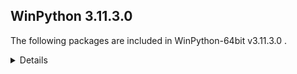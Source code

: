 ## WinPython 3.11.3.0 

The following packages are included in WinPython-64bit v3.11.3.0 .

<details>

### Tools

Name | Version | Description
-----|---------|------------
[Nodejs](https://nodejs.org) | v18.16.0 | a JavaScript runtime built on Chrome's V8 JavaScript engine
[npmjs](https://www.npmjs.com/) | 9.5.1 | a package manager for JavaScript
[Pandoc](https://pandoc.org/) | 2.3 | a universal document converter

### Python packages

Name | Version | Description
-----|---------|------------
[Python](http://www.python.org/) | 3.11.3 | Python programming language with standard library
[accelerate](https://pypi.org/project/accelerate) | 0.19.0 | Accelerate
[adodbapi](https://pypi.org/project/adodbapi) | 2.6.1.3 | A pure Python package implementing PEP 249 DB-API using Microsoft ADO.
[affine](https://pypi.org/project/affine) | 2.3.1 | Matrices describing affine transformation of the plane.
[aiofiles](https://pypi.org/project/aiofiles) | 22.1.0 | File support for asyncio.
[aiohttp](https://pypi.org/project/aiohttp) | 3.8.3 | Async http client/server framework (asyncio)
[aiosignal](https://pypi.org/project/aiosignal) | 1.2.0 | aiosignal: a list of registered asynchronous callbacks
[aiosqlite](https://pypi.org/project/aiosqlite) | 0.17.0 | asyncio bridge to the standard sqlite3 module
[alabaster](https://pypi.org/project/alabaster) | 0.7.12 | A configurable sidebar-enabled Sphinx theme
[alembic](https://pypi.org/project/alembic) | 1.8.0 | A database migration tool for SQLAlchemy.
[algopy](https://pypi.org/project/algopy) | 0.5.7 | ALGOPY: Taylor Arithmetic Computation and Algorithmic Differentiation
[altair](https://pypi.org/project/altair) | 4.2.2 | Altair: A declarative statistical visualization library for Python.
[altair_data_server](https://pypi.org/project/altair_data_server) | 0.4.1 | A background data server for Altair charts.
[altair_transform](https://pypi.org/project/altair_transform) | 0.2.0 | A python engine for evaluating Altair transforms.
[aniso8601](https://pypi.org/project/aniso8601) | 9.0.1 | A library for parsing ISO 8601 strings.
[ansiwrap](https://pypi.org/project/ansiwrap) | 0.8.4 | textwrap, but savvy to ANSI colors and styles
[anyio](https://pypi.org/project/anyio) | 3.6.2 | High level compatibility layer for multiple asynchronous event loop implementations
[appdirs](https://pypi.org/project/appdirs) | 1.4.4 | A small Python module for determining appropriate platform-specific dirs, e.g. a "user data dir".
[argon2_cffi](https://pypi.org/project/argon2_cffi) | 21.3.0 | The secure Argon2 password hashing algorithm.
[argon2_cffi_bindings](https://pypi.org/project/argon2_cffi_bindings) | 21.2.0 | Low-level CFFI bindings for Argon2
[arrow](https://pypi.org/project/arrow) | 1.2.2 | Better dates & times for Python
[arviz](https://pypi.org/project/arviz) | 0.15.1 | Exploratory analysis of Bayesian models
[asciitree](https://pypi.org/project/asciitree) | 0.3.3 | Draws ASCII trees.
[asgi_csrf](https://pypi.org/project/asgi_csrf) | 0.9 | ASGI middleware for protecting against CSRF attacks
[asgiref](https://pypi.org/project/asgiref) | 3.5.2 | ASGI specs, helper code, and adapters
[asn1crypto](https://pypi.org/project/asn1crypto) | 1.4.0 | Fast ASN.1 parser and serializer with definitions for private keys, public keys, certificates, CRL, OCSP, CMS, PKCS#3, PKCS#7, PKCS#8, PKCS#12, PKCS#5, X.509 and TSP
[asteval](https://pypi.org/project/asteval) | 0.9.27 | Safe, minimalistic evaluator of python expression using ast module
[astroid](https://pypi.org/project/astroid) | 2.12.12 | An abstract syntax tree for Python with inference support.
[astroml](https://pypi.org/project/astroml) | 1.0.2.post1 | tools for machine learning and data mining in Astronomy
[astropy](https://pypi.org/project/astropy) | 5.1.1 | Community-developed python astronomy tools
[asttokens](https://pypi.org/project/asttokens) | 2.1.0 | Annotate AST trees with source code positions
[async_generator](https://pypi.org/project/async_generator) | 1.10 | Async generators and context managers for Python 3.5+
[async_timeout](https://pypi.org/project/async_timeout) | 4.0.2 | Timeout context manager for asyncio programs
[atomicwrites](https://pypi.org/project/atomicwrites) | 1.4.0 | Atomic file writes.
[attrs](https://pypi.org/project/attrs) | 22.1.0 | Classes Without Boilerplate
[autopep8](https://pypi.org/project/autopep8) | 1.7.0 | A tool that automatically formats Python code to conform to the PEP 8 style guide
[azure_core](https://pypi.org/project/azure_core) | 1.25.1 | Microsoft Azure Core Library for Python
[azure_cosmos](https://pypi.org/project/azure_cosmos) | 4.3.1 | Microsoft Azure Cosmos Client Library for Python
[azure_identity](https://pypi.org/project/azure_identity) | 1.12.0 | Microsoft Azure Identity Library for Python
[babel](https://pypi.org/project/babel) | 2.10.3 | Internationalization utilities
[backcall](https://pypi.org/project/backcall) | 0.2.0 | Specifications for callback functions passed in to an API
[backports_abc](https://pypi.org/project/backports_abc) | 0.5 | A backport of recent additions to the 'collections.abc' module.
[baresql](https://pypi.org/project/baresql) | 0.8.0 | playing SQL directly on Python datas
[bcrypt](https://pypi.org/project/bcrypt) | 3.2.0 | Modern password hashing for your software and your servers
[beautifulsoup4](https://pypi.org/project/beautifulsoup4) | 4.11.1 | Screen-scraping library
[binaryornot](https://pypi.org/project/binaryornot) | 0.4.4 | Ultra-lightweight pure Python package to check if a file is binary or text.
[black](https://pypi.org/project/black) | 23.3.0 | The uncompromising code formatter.
[bleach](https://pypi.org/project/bleach) | 5.0.0 | An easy safelist-based HTML-sanitizing tool.
[blinker](https://pypi.org/project/blinker) | 1.4 | Fast, simple object-to-object and broadcast signaling
[blis](https://pypi.org/project/blis) | 0.7.9 | The Blis BLAS-like linear algebra library, as a self-contained C-extension.
[blosc](https://pypi.org/project/blosc) | 1.10.6 | Blosc data compressor
[bokeh](https://pypi.org/project/bokeh) | 3.1.1 | Interactive plots and applications in the browser from Python
[botorch](https://pypi.org/project/botorch) | 0.8.5 | Bayesian Optimization in PyTorch
[bottleneck](https://pypi.org/project/bottleneck) | 1.3.4 | Fast NumPy array functions written in C
[bqplot](https://pypi.org/project/bqplot) | 0.12.39 | Interactive plotting for the Jupyter notebook, using d3.js and ipywidgets.
[branca](https://pypi.org/project/branca) | 0.5.0 | Generate complex HTML+JS pages with Python
[brewer2mpl](https://pypi.org/project/brewer2mpl) | 1.4.1 | Connect colorbrewer2.org color maps to Python and matplotlib
[brotli](https://pypi.org/project/brotli) | 1.0.9 | Python bindings for the Brotli compression library
[build](https://pypi.org/project/build) | 0.10.0 | A simple, correct Python build frontend
[cachelib](https://pypi.org/project/cachelib) | 0.9.0 | A collection of cache libraries in the same API interface.
[cachetools](https://pypi.org/project/cachetools) | 5.2.0 | Extensible memoizing collections and decorators
[cartopy](https://pypi.org/project/cartopy) | 0.21.1 | A cartographic python library with Matplotlib support for visualisation
[catalogue](https://pypi.org/project/catalogue) | 2.0.8 | Super lightweight function registries for your library
[certifi](https://pypi.org/project/certifi) | 2022.9.24 | Python package for providing Mozilla's CA Bundle.
[cffi](https://pypi.org/project/cffi) | 1.15.0 | Foreign Function Interface for Python calling C code.
[cftime](https://pypi.org/project/cftime) | 1.6.0 | Time-handling functionality from netcdf4-python
[chardet](https://pypi.org/project/chardet) | 5.0.0 | Universal encoding detector for Python 2 and 3
[charset_normalizer](https://pypi.org/project/charset_normalizer) | 2.0.12 | The Real First Universal Charset Detector. Open, modern and actively maintained alternative to Chardet.
[click](https://pypi.org/project/click) | 8.1.3 | Composable command line interface toolkit
[click_default_group_wheel](https://pypi.org/project/click_default_group_wheel) | 1.2.2 | Extends click.Group to invoke a command without explicit subcommand name (packaged as a wheel)
[click_plugins](https://pypi.org/project/click_plugins) | 1.1.1 | An extension module for click to enable registering CLI commands via setuptools entry-points.
[cligj](https://pypi.org/project/cligj) | 0.7.2 | Click params for commmand line interfaces to GeoJSON
[cloudpickle](https://pypi.org/project/cloudpickle) | 2.1.0 | Extended pickling support for Python objects
[clr_loader](https://pypi.org/project/clr_loader) | 0.2.5 | Generic pure Python loader for .NET runtimes
[clrmagic](https://pypi.org/project/clrmagic) | 0.0.1a2 | IPython cell magic to use .NET languages
[colorama](https://pypi.org/project/colorama) | 0.4.6 | Cross-platform colored terminal text.
[colorcet](https://pypi.org/project/colorcet) | 3.0.1 | Collection of perceptually uniform colormaps
[comm](https://pypi.org/project/comm) | 0.1.3 | Jupyter Python Comm implementation, for usage in ipykernel, xeus-python etc.
[commonmark](https://pypi.org/project/commonmark) | 0.9.1 | Python parser for the CommonMark Markdown spec
[confection](https://pypi.org/project/confection) | 0.0.3 | The sweetest config system for Python
[cons](https://pypi.org/project/cons) | 0.4.5 | An implementation of Lisp/Scheme-like cons in Python.
[contourpy](https://pypi.org/project/contourpy) | 1.0.7 | Python library for calculating contours of 2D quadrilateral grids
[cookiecutter](https://pypi.org/project/cookiecutter) | 2.1.1 | A command-line utility that creates projects from project templates, e.g. creating a Python package project from a Python package project template.
[coverage](https://pypi.org/project/coverage) | 6.5.0 | Code coverage measurement for Python
[cramjam](https://pypi.org/project/cramjam) | 2.6.2 | Thin Python bindings to de/compression algorithms in Rust
[cryptography](https://pypi.org/project/cryptography) | 37.0.4 | cryptography is a package which provides cryptographic recipes and primitives to Python developers.
[csvs_to_sqlite](https://pypi.org/project/csvs_to_sqlite) | 1.3.1a0 | Convert CSV files into a SQLite database
[cvxopt](https://pypi.org/project/cvxopt) | 1.3.0 | Convex optimization package
[cvxpy](https://pypi.org/project/cvxpy) | 1.3.1 | A domain-specific language for modeling convex optimization problems in Python.
[cycler](https://pypi.org/project/cycler) | 0.11.0 | Composable style cycles
[cymem](https://pypi.org/project/cymem) | 2.0.7 | Manage calls to calloc/free through Cython
[cython](https://pypi.org/project/cython) | 0.29.34 | The Cython compiler for writing C extensions for the Python language.
[cytoolz](https://pypi.org/project/cytoolz) | 0.12.1 | Cython implementation of Toolz: High performance functional utilities
[dash](https://pypi.org/project/dash) | 2.8.1 | A Python framework for building reactive web-apps. Developed by Plotly.
[dash_core_components](https://pypi.org/project/dash_core_components) | 2.0.0 | Core component suite for Dash
[dash_html_components](https://pypi.org/project/dash_html_components) | 2.0.0 | Vanilla HTML components for Dash
[dash_table](https://pypi.org/project/dash_table) | 5.0.0 | Dash table
[dask](https://pypi.org/project/dask) | 2023.5.0 | Parallel PyData with Task Scheduling
[dask_glm](https://pypi.org/project/dask_glm) | 0.2.0 | Generalized Linear Models with Dask
[dask_image](https://pypi.org/project/dask_image) | 2023.3.0 | Distributed image processing
[dask_ml](https://pypi.org/project/dask_ml) | 2023.3.24 | A library for distributed and parallel machine learning
[dask_searchcv](https://pypi.org/project/dask_searchcv) | 0.2.0 | Tools for doing hyperparameter search with Scikit-Learn and Dask
[databases](https://pypi.org/project/databases) | 0.5.5 | Async database support for Python.
[datasette](https://pypi.org/project/datasette) | 0.64.3 | A tool for exploring and publishing data
[datasette_graphql](https://pypi.org/project/datasette_graphql) | 2.1.1 | Datasette plugin providing an automatic GraphQL API for your SQLite databases
[datashader](https://pypi.org/project/datashader) | 0.14.5a1+g7a97e97.dirty | Data visualization toolchain based on aggregating into a grid
[datashape](https://pypi.org/project/datashape) | 0.5.2 | A data description language.
[dateparser](https://pypi.org/project/dateparser) | 1.1.0 | Date parsing library designed to parse dates from HTML pages
[db.py](https://pypi.org/project/db.py) | 0.5.4b1 | a db package that doesn't suck
[deap](https://pypi.org/project/deap) | 1.3.1 | Distributed Evolutionary Algorithms in Python
[debugpy](https://pypi.org/project/debugpy) | 1.6.7 | An implementation of the Debug Adapter Protocol for Python
[decorator](https://pypi.org/project/decorator) | 4.4.2 | Decorators for Humans
[defusedxml](https://pypi.org/project/defusedxml) | 0.7.1 | XML bomb protection for Python stdlib modules
[deprecated](https://pypi.org/project/deprecated) | 1.2.13 | Python @deprecated decorator to deprecate old python classes, functions or methods.
[deprecation](https://pypi.org/project/deprecation) | 2.1.0 | A library to handle automated deprecations
[diff_match_patch](https://pypi.org/project/diff_match_patch) | 20200713 | Repackaging of Google's Diff Match and Patch libraries. Offers robust algorithms to perform the operations required for synchronizing plain text.
[dill](https://pypi.org/project/dill) | 0.3.5 | serialize all of python
[dirty_cat](https://pypi.org/project/dirty_cat) | 0.4.1 | Machine learning with dirty categories.
[distlib](https://pypi.org/project/distlib) | 0.3.6 | Distribution utilities
[distributed](https://pypi.org/project/distributed) | 2023.5.0 | Distributed scheduler for Dask
[django](https://pypi.org/project/django) | 4.1.2 | A high-level Python web framework that encourages rapid development and clean, pragmatic design.
[dnspython](https://pypi.org/project/dnspython) | 2.1.0 | DNS toolkit
[docopt](https://pypi.org/project/docopt) | 0.6.2 | Pythonic argument parser, that will make you smile
[docrepr](https://pypi.org/project/docrepr) | 0.1.1 | docrepr renders Python docstrings in HTML
[docstring_to_markdown](https://pypi.org/project/docstring_to_markdown) | 0.10 | On the fly conversion of Python docstrings to markdown
[docutils](https://pypi.org/project/docutils) | 0.18.1 | Docutils -- Python Documentation Utilities
[duckdb](https://pypi.org/project/duckdb) | 0.8.0 | DuckDB embedded database
[ecos](https://pypi.org/project/ecos) | 2.0.12 | This is the Python package for ECOS: Embedded Cone Solver. See Github page for more information.
[emcee](https://pypi.org/project/emcee) | 3.1.2 | The Python ensemble sampling toolkit for MCMC
[entrypoints](https://pypi.org/project/entrypoints) | 0.4 | Discover and load entry points from installed packages.
[et_xmlfile](https://pypi.org/project/et_xmlfile) | 1.1.0 | An implementation of lxml.xmlfile for the standard library
[etuples](https://pypi.org/project/etuples) | 0.3.8 | Python S-expression emulation using tuple-like objects.
[executing](https://pypi.org/project/executing) | 1.2.0 | Get the currently executing AST node of a frame, and other information
[fast_histogram](https://pypi.org/project/fast_histogram) | 0.11 | Fast simple 1D and 2D histograms
[fastai](https://pypi.org/project/fastai) | 2.7.12 | fastai makes deep learning with PyTorch faster, more accurate, and easier
[fastapi](https://pypi.org/project/fastapi) | 0.95.1 | FastAPI framework, high performance, easy to learn, fast to code, ready for production
[fastcore](https://pypi.org/project/fastcore) | 1.5.11 | Python supercharged for fastai development
[fastdownload](https://pypi.org/project/fastdownload) | 0.0.7 | A general purpose data downloading library.
[fasteners](https://pypi.org/project/fasteners) | 0.17.3 | A python package that provides useful locks.
[fastjsonschema](https://pypi.org/project/fastjsonschema) | 2.16.2 | Fastest Python implementation of JSON schema
[fastparquet](https://pypi.org/project/fastparquet) | 2023.4.0 | Python support for Parquet file format
[fastprogress](https://pypi.org/project/fastprogress) | 1.0.3 | A nested progress with plotting options for fastai
[feather_format](https://pypi.org/project/feather_format) | 0.4.1 | Simple wrapper library to the Apache Arrow-based Feather File Format
[filelock](https://pypi.org/project/filelock) | 3.8.0 | A platform independent file lock.
[filterpy](https://pypi.org/project/filterpy) | 1.4.5 | Kalman filtering and optimal estimation library
[fiona](https://pypi.org/project/fiona) | 1.8.21 | Fiona reads and writes spatial data files
[flake8](https://pypi.org/project/flake8) | 5.0.4 | the modular source code checker: pep8, pyflakes and co
[flask](https://pypi.org/project/flask) | 2.2.2 | A simple framework for building complex web applications.
[flask_accepts](https://pypi.org/project/flask_accepts) | 0.18.4 | Easy, opinionated Flask input/output handling with Flask-restx and Marshmallow
[flask_mail](https://pypi.org/project/flask_mail) | 0.9.1 | Flask extension for sending email
[flask_restx](https://pypi.org/project/flask_restx) | 0.5.1 | Fully featured framework for fast, easy and documented API development with Flask
[flask_session](https://pypi.org/project/flask_session) | 0.4.0 | Adds server-side session support to your Flask application
[flask_sqlalchemy](https://pypi.org/project/flask_sqlalchemy) | 2.5.1 | Adds SQLAlchemy support to your Flask application.
[flaskerize](https://pypi.org/project/flaskerize) | 0.14.0 | Python CLI build/dev tool for templated code generation and project modification. Think Angular schematics for Python.
[flit](https://pypi.org/project/flit) | 3.8.0 | A simple packaging tool for simple packages.
[flit_core](https://pypi.org/project/flit_core) | 3.8.0 | Distribution-building parts of Flit. See flit package for more information
[folium](https://pypi.org/project/folium) | 0.13.0 | Make beautiful maps with Leaflet.js & Python
[fonttools](https://pypi.org/project/fonttools) | 4.37.4 | Tools to manipulate font files
[formlayout](https://pypi.org/project/formlayout) | 1.2.1a1 | The most easy way to create Qt form dialogs and widgets with Python
[fqdn](https://pypi.org/project/fqdn) | 1.5.1 | Validates fully-qualified domain names against RFC 1123, so that they are acceptable to modern bowsers
[frozenlist](https://pypi.org/project/frozenlist) | 1.3.0 | A list-like structure which implements collections.abc.MutableSequence
[fs](https://pypi.org/project/fs) | 2.4.15 | Python's filesystem abstraction layer
[fsspec](https://pypi.org/project/fsspec) | 2023.5.0 | File-system specification
[future](https://pypi.org/project/future) | 0.18.2 | Clean single-source support for Python 3 and 2
[fuzzywuzzy](https://pypi.org/project/fuzzywuzzy) | 0.18.0 | Fuzzy string matching in python
[gast](https://pypi.org/project/gast) | 0.4.0 | Python AST that abstracts the underlying Python version
[gdal](https://pypi.org/project/gdal) | 3.4.3 | GDAL: Geospatial Data Abstraction Library
[geographiclib](https://pypi.org/project/geographiclib) | 1.52 | The geodesic routines from GeographicLib
[geopandas](https://pypi.org/project/geopandas) | 0.13.0 | Geographic pandas extensions
[geopy](https://pypi.org/project/geopy) | 2.2.0 | Python Geocoding Toolbox
[geoviews](https://pypi.org/project/geoviews) | 1.10.0a2.post4+g65df916 | GeoViews is a Python library that makes it easy to explore and visualize geographical, meteorological, and oceanographic datasets, such as those used in weather, climate, and remote sensing research.
[gitdb](https://pypi.org/project/gitdb) | 4.0.9 | Git Object Database
[gitpython](https://pypi.org/project/gitpython) | 3.1.29 | Python Git Library
[gmpy2](https://pypi.org/project/gmpy2) | 2.1.5 | GMP/MPIR, MPFR, and MPC interface to Python 2.6+ and 3.x
[gpytorch](https://pypi.org/project/gpytorch) | 1.10 | An implementation of Gaussian Processes in Pytorch
[graphene](https://pypi.org/project/graphene) | 3.1.1 | GraphQL Framework for Python
[graphql_core](https://pypi.org/project/graphql_core) | 3.2.3 | GraphQL implementation for Python, a port of GraphQL.js, the JavaScript reference implementation for GraphQL.
[graphql_relay](https://pypi.org/project/graphql_relay) | 3.2.0 | Relay library for graphql-core-next
[greenlet](https://pypi.org/project/greenlet) | 2.0.2 | Lightweight in-process concurrent programming
[guidata](https://pypi.org/project/guidata) | 2.3.1 | Automatic graphical user interfaces generation for easy dataset editing and display
[guiqwt](https://pypi.org/project/guiqwt) | 4.3.3 | guiqwt is a set of tools for curve and image plotting (extension to PythonQwt)
[h11](https://pypi.org/project/h11) | 0.12.0 | A pure-Python, bring-your-own-I/O implementation of HTTP/1.1
[h2](https://pypi.org/project/h2) | 4.1.0 | HTTP/2 State-Machine based protocol implementation
[h5netcdf](https://pypi.org/project/h5netcdf) | 1.1.0 | netCDF4 via h5py
[h5py](https://pypi.org/project/h5py) | 3.7.0 | Read and write HDF5 files from Python
[heapdict](https://pypi.org/project/heapdict) | 1.0.1 | a heap with decrease-key and increase-key operations
[holoviews](https://pypi.org/project/holoviews) | 1.16.0 | Stop plotting your data - annotate your data and let it visualize itself.
[hpack](https://pypi.org/project/hpack) | 4.0.0 | Pure-Python HPACK header compression
[html5lib](https://pypi.org/project/html5lib) | 1.1 | HTML parser based on the WHATWG HTML specification
[httpcore](https://pypi.org/project/httpcore) | 0.15.0 | A minimal low-level HTTP client.
[httpie](https://pypi.org/project/httpie) | 3.2.1 | HTTPie - a CLI, cURL-like tool for humans.
[httpx](https://pypi.org/project/httpx) | 0.23.0 | The next generation HTTP client.
[huggingface_hub](https://pypi.org/project/huggingface_hub) | 0.14.1 | Client library to download and publish models, datasets and other repos on the huggingface.co hub
[hupper](https://pypi.org/project/hupper) | 1.10.3 | Integrated process monitor for developing and reloading daemons.
[husl](https://pypi.org/project/husl) | 4.0.3 | Human-friendly HSL
[hvplot](https://pypi.org/project/hvplot) | 0.8.3 | A high-level plotting API for the PyData ecosystem built on HoloViews.
[hypercorn](https://pypi.org/project/hypercorn) | 0.14.3 | A ASGI Server based on Hyper libraries and inspired by Gunicorn.
[hyperframe](https://pypi.org/project/hyperframe) | 6.0.1 | HTTP/2 framing layer for Python
[hypothesis](https://pypi.org/project/hypothesis) | 6.56.2 | A library for property-based testing
[idlex](https://pypi.org/project/idlex) | 1.22 | IDLE Extensions for Python
[idna](https://pypi.org/project/idna) | 3.1 | Internationalized Domain Names in Applications (IDNA)
[imageio](https://pypi.org/project/imageio) | 2.28.1 | Library for reading and writing a wide range of image, video, scientific, and volumetric data formats.
[imageio_ffmpeg](https://pypi.org/project/imageio_ffmpeg) | 0.4.2 | FFMPEG wrapper for Python
[imagesize](https://pypi.org/project/imagesize) | 1.4.1 | Getting image size from png/jpeg/jpeg2000/gif file
[imbalanced_learn](https://pypi.org/project/imbalanced_learn) | 0.10.1 | Toolbox for imbalanced dataset in machine learning.
[importlib_metadata](https://pypi.org/project/importlib_metadata) | 5.0.0 | Read metadata from Python packages
[inflection](https://pypi.org/project/inflection) | 0.5.1 | A port of Ruby on Rails inflector to Python
[iniconfig](https://pypi.org/project/iniconfig) | 1.1.1 | iniconfig: brain-dead simple config-ini parsing
[intake](https://pypi.org/project/intake) | 0.6.4 | Data load and catalog system
[intervaltree](https://pypi.org/project/intervaltree) | 3.0.2 | Editable interval tree data structure for Python 2 and 3
[ipycanvas](https://pypi.org/project/ipycanvas) | 0.13.1 | Interactive widgets library exposing the browser's Canvas API
[ipydatagrid](https://pypi.org/project/ipydatagrid) | 1.1.15 | Fast Datagrid widget for the Jupyter Notebook and JupyterLab
[ipykernel](https://pypi.org/project/ipykernel) | 6.22.0 | IPython Kernel for Jupyter
[ipyleaflet](https://pypi.org/project/ipyleaflet) | 0.17.2 | A Jupyter widget for dynamic Leaflet maps
[ipympl](https://pypi.org/project/ipympl) | 0.9.3 | Matplotlib Jupyter Extension
[ipython](https://pypi.org/project/ipython) | 8.13.1 | IPython: Productive Interactive Computing
[ipython_genutils](https://pypi.org/project/ipython_genutils) | 0.2.0 | Vestigial utilities from IPython
[ipython_sql](https://pypi.org/project/ipython_sql) | 0.4.1b1 | RDBMS access via IPython
[ipywidgets](https://pypi.org/project/ipywidgets) | 8.0.6 | IPython HTML widgets for Jupyter
[isoduration](https://pypi.org/project/isoduration) | 20.11.0 | Operations with ISO 8601 durations
[isort](https://pypi.org/project/isort) | 5.10.1 | A Python utility / library to sort Python imports.
[itsdangerous](https://pypi.org/project/itsdangerous) | 2.1.2 | Various helpers to pass data to untrusted environments and back.
[janus](https://pypi.org/project/janus) | 1.0.0 | Mixed sync-async queue to interoperate between asyncio tasks and classic threads
[jaraco.classes](https://pypi.org/project/jaraco.classes) | 3.2.3 | Utility functions for Python class constructs
[jedi](https://pypi.org/project/jedi) | 0.18.2 | An autocompletion tool for Python that can be used for text editors.
[jellyfish](https://pypi.org/project/jellyfish) | 0.11.2 | a library for doing approximate and phonetic matching of strings.
[jinja2](https://pypi.org/project/jinja2) | 3.1.2 | A small but fast and easy to use stand-alone template engine written in pure python.
[jinja2_time](https://pypi.org/project/jinja2_time) | 0.2.0 | Jinja2 Extension for Dates and Times
[joblib](https://pypi.org/project/joblib) | 1.2.0 | Lightweight pipelining: using Python functions as pipeline jobs.
[json5](https://pypi.org/project/json5) | 0.9.8 | A Python implementation of the JSON5 data format.
[jsonpointer](https://pypi.org/project/jsonpointer) | 2.3 | Identify specific nodes in a JSON document (RFC 6901)
[jsonschema](https://pypi.org/project/jsonschema) | 4.17.3 | An implementation of JSON Schema validation for Python
[julia](https://pypi.org/project/julia) | 0.6.1 | Julia/Python bridge with IPython support.
[jupyter](https://pypi.org/project/jupyter) | 1.0.0 | Jupyter metapackage. Install all the Jupyter components in one go.
[jupyter_bokeh](https://pypi.org/project/jupyter_bokeh) | 3.0.7 | A Jupyter extension for rendering Bokeh content.
[jupyter_client](https://pypi.org/project/jupyter_client) | 8.2.0 | Jupyter protocol implementation and client libraries
[jupyter_console](https://pypi.org/project/jupyter_console) | 6.4.4 | Jupyter terminal console
[jupyter_core](https://pypi.org/project/jupyter_core) | 5.3.0 | Jupyter core package. A base package on which Jupyter projects rely.
[jupyter_events](https://pypi.org/project/jupyter_events) | 0.6.3 | Jupyter Event System library
[jupyter_packaging](https://pypi.org/project/jupyter_packaging) | 0.12.3 | Jupyter Packaging Utilities
[jupyter_server](https://pypi.org/project/jupyter_server) | 2.5.0 | The Jupyter Server
[jupyter_server_fileid](https://pypi.org/project/jupyter_server_fileid) | 0.9.0 | 
[jupyter_server_mathjax](https://pypi.org/project/jupyter_server_mathjax) | 0.2.6 | MathJax resources as a Jupyter Server Extension.
[jupyter_server_terminals](https://pypi.org/project/jupyter_server_terminals) | 0.4.4 | A Jupyter Server Extension Providing Terminals.
[jupyter_server_ydoc](https://pypi.org/project/jupyter_server_ydoc) | 0.8.0 | A Jupyter Server Extension Providing Y Documents.
[jupyter_sphinx](https://pypi.org/project/jupyter_sphinx) | 0.4.0 | Jupyter Sphinx Extensions
[jupyter_ydoc](https://pypi.org/project/jupyter_ydoc) | 0.2.4 | Document structures for collaborative editing using Ypy
[jupyterlab](https://pypi.org/project/jupyterlab) | 3.6.3 | The JupyterLab notebook server extension.
[jupyterlab_launcher](https://pypi.org/project/jupyterlab_launcher) | 0.13.1 | Jupyter Launcher
[jupyterlab_pygments](https://pypi.org/project/jupyterlab_pygments) | 0.2.2 | Pygments theme
[jupyterlab_rise](https://pypi.org/project/jupyterlab_rise) | 0.2.0 | RISE: "Live" Reveal.js JupyterLab Slideshow extension.
[jupyterlab_server](https://pypi.org/project/jupyterlab_server) | 2.22.1 | JupyterLab Server
[jupyterlab_widgets](https://pypi.org/project/jupyterlab_widgets) | 3.0.7 | JupyterLab extension providing HTML widgets
[keyring](https://pypi.org/project/keyring) | 23.13.1 | Store and access your passwords safely.
[kiwisolver](https://pypi.org/project/kiwisolver) | 1.4.3 | A fast implementation of the Cassowary constraint solver
[langcodes](https://pypi.org/project/langcodes) | 3.3.0 | Tools for labeling human languages with IETF language tags
[lazy_loader](https://pypi.org/project/lazy_loader) | 0.2 | lazy_loader
[lazy_object_proxy](https://pypi.org/project/lazy_object_proxy) | 1.7.1 | A fast and thorough lazy object proxy.
[linear_operator](https://pypi.org/project/linear_operator) | 0.4.0 | A linear operator implementation, primarily designed for finite-dimensional positive definite operators (i.e. kernel matrices).
[linkify_it_py](https://pypi.org/project/linkify_it_py) | 2.0.0 | Links recognition library with FULL unicode support.
[llvmlite](https://pypi.org/project/llvmlite) | 0.40.0 | lightweight wrapper around basic LLVM functionality
[lmfit](https://pypi.org/project/lmfit) | 1.0.3 | Least-Squares Minimization with Bounds and Constraints
[locket](https://pypi.org/project/locket) | 1.0.0 | File-based locks for Python for Linux and Windows
[logical_unification](https://pypi.org/project/logical_unification) | 0.4.5 | Logical unification in Python
[loky](https://pypi.org/project/loky) | 3.4.0 | A robust implementation of concurrent.futures.ProcessPoolExecutor
[lxml](https://pypi.org/project/lxml) | 4.9.0 | Powerful and Pythonic XML processing library combining libxml2/libxslt with the ElementTree API.
[lz4](https://pypi.org/project/lz4) | 4.3.2 | LZ4 Bindings for Python
[mako](https://pypi.org/project/mako) | 1.2.0 | A super-fast templating language that borrows the  best ideas from the existing templating languages.
[markdown](https://pypi.org/project/markdown) | 3.3.7 | Python implementation of Markdown.
[markdown_it_py](https://pypi.org/project/markdown_it_py) | 2.2.0 | Python port of markdown-it. Markdown parsing, done right!
[markupsafe](https://pypi.org/project/markupsafe) | 2.1.1 | Safely add untrusted strings to HTML/XML markup.
[marshmallow](https://pypi.org/project/marshmallow) | 3.12.1 | A lightweight library for converting complex datatypes to and from native Python datatypes.
[matplotlib](https://pypi.org/project/matplotlib) | 3.7.1 | Python plotting package
[matplotlib_inline](https://pypi.org/project/matplotlib_inline) | 0.1.6 | Inline Matplotlib backend for Jupyter
[maturin](https://pypi.org/project/maturin) | 0.14.15 | Build and publish crates with pyo3, rust-cpython and cffi bindings as well as rust binaries as python packages
[mccabe](https://pypi.org/project/mccabe) | 0.7.0 | McCabe checker, plugin for flake8
[mdit_py_plugins](https://pypi.org/project/mdit_py_plugins) | 0.3.5 | Collection of plugins for markdown-it-py
[mdurl](https://pypi.org/project/mdurl) | 0.1.2 | Markdown URL utilities
[mercantile](https://pypi.org/project/mercantile) | 1.2.1 | Web mercator XYZ tile utilities
[mergedeep](https://pypi.org/project/mergedeep) | 1.3.4 | A deep merge function for &#128013;.
[metakernel](https://pypi.org/project/metakernel) | 0.28.2 | Metakernel for Jupyter
[minikanren](https://pypi.org/project/minikanren) | 1.0.3 | Relational programming in Python
[missingno](https://pypi.org/project/missingno) | 0.5.1 | Missing data visualization module for Python.
[mistune](https://pypi.org/project/mistune) | 0.8.4 | The fastest markdown parser in pure Python
[mizani](https://pypi.org/project/mizani) | 0.9.0 | Scales for Python
[mlxtend](https://pypi.org/project/mlxtend) | 0.22.0 | Machine Learning Library Extensions
[more_itertools](https://pypi.org/project/more_itertools) | 9.0.0 | More routines for operating on iterables, beyond itertools
[moviepy](https://pypi.org/project/moviepy) | 1.0.3 | Video editing with Python
[mpl_scatter_density](https://pypi.org/project/mpl_scatter_density) | 0.7 | Matplotlib helpers to make density scatter plots
[mpld3](https://pypi.org/project/mpld3) | 0.5.8 | D3 Viewer for Matplotlib
[mpldatacursor](https://pypi.org/project/mpldatacursor) | 0.7.1 | Interactive data cursors for Matplotlib
[mpmath](https://pypi.org/project/mpmath) | 1.2.1 | Python library for arbitrary-precision floating-point arithmetic
[msal](https://pypi.org/project/msal) | 1.22.0 | The Microsoft Authentication Library (MSAL) for Python library enables your app to access the Microsoft Cloud by supporting authentication of users with Microsoft Azure Active Directory accounts (AAD) and Microsoft Accounts (MSA) using industry standard OAuth2 and OpenID Connect.
[msal_extensions](https://pypi.org/project/msal_extensions) | 1.0.0 | Microsoft Authentication Library extensions (MSAL EX) provides a persistence API that can save your data on disk, encrypted on Windows, macOS and Linux. Concurrent data access will be coordinated by a file lock mechanism.
[msgpack](https://pypi.org/project/msgpack) | 1.0.4 | MessagePack (de)serializer.
[msvc_runtime](https://pypi.org/project/msvc_runtime) | 14.34.31931 | Install the Microsoft&#8482; Visual C++&#8482; runtime DLLs to the sys.prefix and Scripts directories
[multidict](https://pypi.org/project/multidict) | 6.0.2 | multidict implementation
[multipledispatch](https://pypi.org/project/multipledispatch) | 0.6.0 | Multiple dispatch
[munch](https://pypi.org/project/munch) | 2.5.0 | A dot-accessible dictionary (a la JavaScript objects)
[murmurhash](https://pypi.org/project/murmurhash) | 1.0.9 | Cython bindings for MurmurHash
[mypy](https://pypi.org/project/mypy) | 1.3.0 | Optional static typing for Python
[mypy_extensions](https://pypi.org/project/mypy_extensions) | 1.0.0 | Experimental type system extensions for programs checked with the mypy typechecker.
[mysql_connector_python](https://pypi.org/project/mysql_connector_python) | 8.0.21 | MySQL driver written in Python
[nbclassic](https://pypi.org/project/nbclassic) | 1.0.0 | Jupyter Notebook as a Jupyter Server Extension.
[nbclient](https://pypi.org/project/nbclient) | 0.7.4 | A client library for executing notebooks. Formally nbconvert's ExecutePreprocessor.
[nbconvert](https://pypi.org/project/nbconvert) | 6.5.0 | Converting Jupyter Notebooks
[nbconvert_reportlab](https://pypi.org/project/nbconvert_reportlab) | 0.2 | Convert notebooks to PDF using Reportlab
[nbdime](https://pypi.org/project/nbdime) | 3.1.1 | Diff and merge of Jupyter Notebooks
[nbformat](https://pypi.org/project/nbformat) | 5.7.0 | The Jupyter Notebook format
[nbval](https://pypi.org/project/nbval) | 0.9.6 | A py.test plugin to validate Jupyter notebooks
[nest_asyncio](https://pypi.org/project/nest_asyncio) | 1.5.6 | Patch asyncio to allow nested event loops
[netcdf4](https://pypi.org/project/netcdf4) | 1.6.0 | Provides an object-oriented python interface to the netCDF version 4 library.
[networkx](https://pypi.org/project/networkx) | 3.1 | Python package for creating and manipulating graphs and networks
[nlopt](https://pypi.org/project/nlopt) | 2.7.1 | Library for nonlinear optimization, wrapping many algorithms for global and local, constrained or unconstrained, optimization
[nltk](https://pypi.org/project/nltk) | 3.7 | Natural Language Toolkit
[notebook](https://pypi.org/project/notebook) | 6.5.4 | A web-based notebook environment for interactive computing
[notebook_shim](https://pypi.org/project/notebook_shim) | 0.2.3 | A shim layer for notebook traits and config
[ntlm_auth](https://pypi.org/project/ntlm_auth) | 1.5.0 | Creates NTLM authentication structures
[numba](https://pypi.org/project/numba) | 0.57.0 | compiling Python code using LLVM
[numcodecs](https://pypi.org/project/numcodecs) | 0.10.0 | A Python package providing buffer compression and transformation codecs for use in data storage and communication applications.
[numdifftools](https://pypi.org/project/numdifftools) | 0.9.40 | Solves automatic numerical differentiation problems in one or more variables.
[numexpr](https://pypi.org/project/numexpr) | 2.8.4 | Fast numerical expression evaluator for NumPy
[numpy](https://pypi.org/project/numpy) | 1.24.2 | NumPy is the fundamental package for array computing with Python.
[numpydoc](https://pypi.org/project/numpydoc) | 1.3 | Sphinx extension to support docstrings in Numpy format
[oct2py](https://pypi.org/project/oct2py) | 5.4.3 | Python to GNU Octave bridge --> run m-files from python.
[octave_kernel](https://pypi.org/project/octave_kernel) | 0.34.1 | A Jupyter kernel for Octave.
[openai](https://pypi.org/project/openai) | 0.27.5 | Python client library for the OpenAI API
[openpyxl](https://pypi.org/project/openpyxl) | 3.0.10 | A Python library to read/write Excel 2010 xlsx/xlsm files
[opt_einsum](https://pypi.org/project/opt_einsum) | 3.3.0 | Optimizing numpys einsum function
[orjson](https://pypi.org/project/orjson) | 3.7.3 | Fast, correct Python JSON library supporting dataclasses, datetimes, and numpy
[osqp](https://pypi.org/project/osqp) | 0.6.2.post9 | OSQP: The Operator Splitting QP Solver
[outcome](https://pypi.org/project/outcome) | 1.2.0 | Capture the outcome of Python function calls.
[packaging](https://pypi.org/project/packaging) | 22.0 | Core utilities for Python packages
[pandas](https://pypi.org/project/pandas) | 1.5.2 | Powerful data structures for data analysis, time series, and statistics
[pandas_datareader](https://pypi.org/project/pandas_datareader) | 0.10.0 | Data readers extracted from the pandas codebase,should be compatible with recent pandas versions
[pandocfilters](https://pypi.org/project/pandocfilters) | 1.5.0 | Utilities for writing pandoc filters in python
[panel](https://pypi.org/project/panel) | 1.0.2 | A high level app and dashboarding solution for Python.
[papermill](https://pypi.org/project/papermill) | 2.4.0 | Parametrize and run Jupyter and nteract Notebooks
[param](https://pypi.org/project/param) | 1.13.0 | Declarative Python programming using Parameters.
[parambokeh](https://pypi.org/project/parambokeh) | 0.2.3 | ParamBokeh provides an easy way to generate a UI for param based classes in the notebook or on bokeh server.
[paramiko](https://pypi.org/project/paramiko) | 2.8.0 | SSH2 protocol library
[paramnb](https://pypi.org/project/paramnb) | 2.0.4 | Generate ipywidgets from Parameterized objects in the notebook
[parso](https://pypi.org/project/parso) | 0.8.3 | A Python Parser
[partd](https://pypi.org/project/partd) | 1.2.0 | Appendable key-value storage
[pathspec](https://pypi.org/project/pathspec) | 0.11.0 | Utility library for gitignore style pattern matching of file paths.
[pathy](https://pypi.org/project/pathy) | 0.10.1 | pathlib.Path subclasses for local and cloud bucket storage
[patsy](https://pypi.org/project/patsy) | 0.5.3 | A Python package for describing statistical models and for building design matrices.
[pdfrw](https://pypi.org/project/pdfrw) | 0.4.post2 | PDF file reader/writer library
[pep8](https://pypi.org/project/pep8) | 1.7.1 | Python style guide checker
[pexpect](https://pypi.org/project/pexpect) | 4.8.0 | Pexpect allows easy control of interactive console applications.
[pg8000](https://pypi.org/project/pg8000) | 1.23.0 | PostgreSQL interface library
[pickleshare](https://pypi.org/project/pickleshare) | 0.7.5 | Tiny 'shelve'-like database with concurrency support
[pillow](https://pypi.org/project/pillow) | 9.5.0 | Python Imaging Library (Fork)
[pims](https://pypi.org/project/pims) | 0.6.1 | Python Image Sequence
[pint](https://pypi.org/project/pint) | 0.19.2 | Physical quantities module
[pip](https://pypi.org/project/pip) | 23.1.2 | The PyPA recommended tool for installing Python packages.
[pkginfo](https://pypi.org/project/pkginfo) | 1.8.3 | Query metadatdata from sdists / bdists / installed packages.
[platformdirs](https://pypi.org/project/platformdirs) | 2.5.4 | A small Python module for determining appropriate platform-specific dirs, e.g. a "user data dir".
[plotly](https://pypi.org/project/plotly) | 5.13.1 | An open-source, interactive graphing library for Python
[plotnine](https://pypi.org/project/plotnine) | 0.12.1 | A grammar of graphics for python
[pluggy](https://pypi.org/project/pluggy) | 1.0.0 | plugin and hook calling mechanisms for python
[ply](https://pypi.org/project/ply) | 3.11 | Python Lex & Yacc
[pmdarima](https://pypi.org/project/pmdarima) | 2.0.2 | Python's forecast::auto.arima equivalent
[polars](https://pypi.org/project/polars) | 0.17.11 | Blazingly fast DataFrame library
[portalocker](https://pypi.org/project/portalocker) | 2.7.0 | Wraps the portalocker recipe for easy usage
[portpicker](https://pypi.org/project/portpicker) | 1.5.0 | A library to choose unique available network ports.
[ppci](https://pypi.org/project/ppci) | 0.5.9 | A compiler for ARM, X86, MSP430, xtensa and more implemented in pure Python
[preshed](https://pypi.org/project/preshed) | 3.0.8 | Cython hash table that trusts the keys are pre-hashed
[prettytable](https://pypi.org/project/prettytable) | 3.3.0 | A simple Python library for easily displaying tabular data in a visually appealing ASCII table format.
[priority](https://pypi.org/project/priority) | 2.0.0 | A pure-Python implementation of the HTTP/2 priority tree
[proglog](https://pypi.org/project/proglog) | 0.1.10 | Log and progress bar manager for console, notebooks, web...
[prometheus_client](https://pypi.org/project/prometheus_client) | 0.15.0 | Python client for the Prometheus monitoring system.
[prompt_toolkit](https://pypi.org/project/prompt_toolkit) | 3.0.33 | Library for building powerful interactive command lines in Python
[protobuf](https://pypi.org/project/protobuf) | 3.20.3 | Protocol Buffers
[psutil](https://pypi.org/project/psutil) | 5.9.0 | Cross-platform lib for process and system monitoring in Python.
[ptpython](https://pypi.org/project/ptpython) | 3.0.20 | Python REPL build on top of prompt_toolkit
[ptyprocess](https://pypi.org/project/ptyprocess) | 0.7.0 | Run a subprocess in a pseudo terminal
[pulp](https://pypi.org/project/pulp) | 2.6.0 | PuLP is an LP modeler written in python. PuLP can generate MPS or LP files and call GLPK, COIN CLP/CBC, CPLEX, and GUROBI to solve linear problems.
[pure_eval](https://pypi.org/project/pure_eval) | 0.2.2 | Safely evaluate AST nodes without side effects
[py2vega](https://pypi.org/project/py2vega) | 0.6.1 | A Python to Vega-expression transpiler.
[py_lru_cache](https://pypi.org/project/py_lru_cache) | 0.1.4 | LRU cache for python. Provides a dictionary-like object as well as a method decorator.
[pyaml](https://pypi.org/project/pyaml) | 20.4.0 | PyYAML-based module to produce pretty and readable YAML-serialized data
[pyarrow](https://pypi.org/project/pyarrow) | 12.0.0 | Python library for Apache Arrow
[pyaudio](https://pypi.org/project/pyaudio) | 0.2.11 | Bindings for PortAudio v19, the cross-platform audio input/output stream library.
[pybars3](https://pypi.org/project/pybars3) | 0.9.7 | Handlebars.js templating for Python 3 and 2
[pybind11](https://pypi.org/project/pybind11) | 2.10.3 | Seamless operability between C++11 and Python
[pycodestyle](https://pypi.org/project/pycodestyle) | 2.9.1 | Python style guide checker
[pycosat](https://pypi.org/project/pycosat) | 0.6.3 | bindings to picosat (a SAT solver)
[pycparser](https://pypi.org/project/pycparser) | 2.21 | C parser in Python
[pyct](https://pypi.org/project/pyct) | 0.4.8 | python package common tasks for users (e.g. copy examples, fetch data, ...)
[pydantic](https://pypi.org/project/pydantic) | 1.9.1 | Data validation and settings management using python 3.6 type hinting
[pydeck](https://pypi.org/project/pydeck) | 0.8.0 | Widget for deck.gl maps
[pydocstyle](https://pypi.org/project/pydocstyle) | 6.3.0 | Python docstring style checker
[pyepsg](https://pypi.org/project/pyepsg) | 0.4.0 | Easy access to the EPSG database via http epsg.io/
[pyerfa](https://pypi.org/project/pyerfa) | 2.0.0.1 | Python bindings for ERFA
[pyflakes](https://pypi.org/project/pyflakes) | 2.5.0 | passive checker of Python programs
[pyflux](https://pypi.org/project/pyflux) | 0.4.17 | PyFlux: A time-series analysis library for Python
[pygad](https://pypi.org/project/pygad) | 2.17.0 | PyGAD: A Python 3 Library for Building the Genetic Algorithm and Training Machine Learning Algoithms (Keras & PyTorch).
[pygame](https://pypi.org/project/pygame) | 2.1.2 | Python Game Development
[pygbm](https://pypi.org/project/pygbm) | 0.1.0 | Experimental, numba-based Gradient Boosting Machines
[pygments](https://pypi.org/project/pygments) | 2.15.1 | Pygments is a syntax highlighting package written in Python.
[pyhdf](https://pypi.org/project/pyhdf) | 0.10.5 | pyhdf: Python interface to the NCSA HDF4 library.
[pyjwt](https://pypi.org/project/pyjwt) | 2.4.0 | JSON Web Token implementation in Python
[pylint](https://pypi.org/project/pylint) | 2.15.4 | python code static checker
[pylint_venv](https://pypi.org/project/pylint_venv) | 2.3.0 | pylint-venv provides a Pylint init-hook to use the same Pylint installation with different virtual environments.
[pyls_spyder](https://pypi.org/project/pyls_spyder) | 0.4.0 | Spyder extensions for the python-language-server
[pymc](https://pypi.org/project/pymc) | 5.3.0 | Markov Chain Monte Carlo sampling toolkit.
[pymeta3](https://pypi.org/project/pymeta3) | 0.5.1 | Pattern-matching language based on OMeta for Python 3 and 2
[pymongo](https://pypi.org/project/pymongo) | 4.3.3 | Python driver for MongoDB <http www.mongodb.org>
[pympler](https://pypi.org/project/pympler) | 1.0.1 | A development tool to measure, monitor and analyze the memory behavior of Python objects.
[pynacl](https://pypi.org/project/pynacl) | 1.5.0 | Python binding to the Networking and Cryptography (NaCl) library
[pynndescent](https://pypi.org/project/pynndescent) | 0.5.7 | Nearest Neighbor Descent
[pyodbc](https://pypi.org/project/pyodbc) | 4.0.35 | DB API Module for ODBC
[pyopengl](https://pypi.org/project/pyopengl) | 3.1.6 | Standard OpenGL bindings for Python
[pypandoc](https://pypi.org/project/pypandoc) | 1.5 | Thin wrapper for pandoc.
[pyparsing](https://pypi.org/project/pyparsing) | 3.0.9 | Python parsing module
[pyproj](https://pypi.org/project/pyproj) | 3.4.1 | Python interface to PROJ (cartographic projections and coordinate transformations library)
[pyproject_hooks](https://pypi.org/project/pyproject_hooks) | 1.0.0 | Wrappers to call pyproject.toml-based build backend hooks.
[pyqt5](https://pypi.org/project/pyqt5) | 5.15.6 | Python bindings for the Qt cross platform application toolkit
[pyqt5_qt5](https://pypi.org/project/pyqt5_qt5) | 5.15.2 | The subset of a Qt installation needed by PyQt5.
[pyqt5_sip](https://pypi.org/project/pyqt5_sip) | 12.11.0 | The sip module support for PyQt5
[pyqtgraph](https://pypi.org/project/pyqtgraph) | 0.13.3 | Scientific Graphics and GUI Library for Python
[pyqtwebengine](https://pypi.org/project/pyqtwebengine) | 5.15.5 | Python bindings for the Qt WebEngine framework
[pyqtwebengine_qt5](https://pypi.org/project/pyqtwebengine_qt5) | 5.15.2 | The subset of a Qt installation needed by PyQtWebEngine.
[pyro_api](https://pypi.org/project/pyro_api) | 0.1.2 | 
[pyro_ppl](https://pypi.org/project/pyro_ppl) | 1.8.4 | 
[pyrsistent](https://pypi.org/project/pyrsistent) | 0.18.1 | Persistent/Functional/Immutable data structures
[pyserial](https://pypi.org/project/pyserial) | 3.5 | Python Serial Port Extension
[pyshp](https://pypi.org/project/pyshp) | 2.3.0 | Pure Python read/write support for ESRI Shapefile format
[pysocks](https://pypi.org/project/pysocks) | 1.7.1 | A Python SOCKS client module. See https github.com/Anorov/PySocks for more information.
[pystache](https://pypi.org/project/pystache) | 0.5.4 | Mustache for Python
[pytensor](https://pypi.org/project/pytensor) | 2.11.2 | Optimizing compiler for evaluating mathematical expressions on CPUs and GPUs.
[pytest](https://pypi.org/project/pytest) | 7.2.1 | pytest: simple powerful testing with Python
[python_dateutil](https://pypi.org/project/python_dateutil) | 2.8.2 | Extensions to the standard Python datetime module
[python_dotenv](https://pypi.org/project/python_dotenv) | 0.19.2 | Add .env support to your django/flask apps in development and deployments
[python_hdf4](https://pypi.org/project/python_hdf4) | 0.10.0+dummy | Python-HDF4: Python interface to the NCSA HDF4 library.
[python_json_logger](https://pypi.org/project/python_json_logger) | 2.0.4 | A python library adding a json log formatter
[python_lsp_black](https://pypi.org/project/python_lsp_black) | 1.2.1 | Black plugin for the Python LSP Server
[python_lsp_jsonrpc](https://pypi.org/project/python_lsp_jsonrpc) | 1.0.0 | JSON RPC 2.0 server library
[python_lsp_server](https://pypi.org/project/python_lsp_server) | 1.7.2 | Python Language Server for the Language Server Protocol
[python_multipart](https://pypi.org/project/python_multipart) | 0.0.5 | A streaming multipart parser for Python
[python_picard](https://pypi.org/project/python_picard) | 0.7 | Preconditoned ICA for Real Data
[python_slugify](https://pypi.org/project/python_slugify) | 6.1.2 | A Python Slugify application that handles Unicode
[python_snappy](https://pypi.org/project/python_snappy) | 0.6.1 | Python library for the snappy compression library from Google
[pythonnet](https://pypi.org/project/pythonnet) | 3.0.1 | .Net and Mono integration for Python
[pythonqwt](https://pypi.org/project/pythonqwt) | 0.10.2 | Qt plotting widgets for Python
[pytoolconfig](https://pypi.org/project/pytoolconfig) | 1.2.4 | Python tool configuration
[pytz](https://pypi.org/project/pytz) | 2022.4 | World timezone definitions, modern and historical
[pytz_deprecation_shim](https://pypi.org/project/pytz_deprecation_shim) | 0.1.0.post0 | Shims to make deprecation of pytz easier
[pyviz_comms](https://pypi.org/project/pyviz_comms) | 2.2.1 | Bidirectional communication for the PyViz ecosystem.
[pywavelets](https://pypi.org/project/pywavelets) | 1.4.1 | PyWavelets, wavelet transform module
[pywin32](https://pypi.org/project/pywin32) | 305 | Python for Window Extensions
[pywin32_ctypes](https://pypi.org/project/pywin32_ctypes) | 0.2.0 | A (partial) reimplementation of pywin32 that is pure python (uses ctypes/cffi)
[pywinpty](https://pypi.org/project/pywinpty) | 2.0.9 | Python bindings for the winpty library
[pywinusb](https://pypi.org/project/pywinusb) | 0.4.2 | A package that simplifies USB/HID communications on windows
[pyyaml](https://pypi.org/project/pyyaml) | 6.0 | YAML parser and emitter for Python
[pyzmq](https://pypi.org/project/pyzmq) | 25.0.2 | Python bindings for 0MQ
[pyzo](https://pypi.org/project/pyzo) | 4.12.7 | the Python IDE for scientific computing
[pyzstd](https://pypi.org/project/pyzstd) | 0.15.4 | Python bindings to Zstandard (zstd) compression library, the API is similar to Python's bz2/lzma/zlib module.
[qdarkstyle](https://pypi.org/project/qdarkstyle) | 3.1 | The most complete dark stylesheet for Python and Qt applications
[qdldl](https://pypi.org/project/qdldl) | 0.1.7 | QDLDL, a free LDL factorization routine.
[qpsolvers](https://pypi.org/project/qpsolvers) | 3.1.0 | Quadratic programming solvers in Python with a unified API
[qstylizer](https://pypi.org/project/qstylizer) | 0.2.2 | Stylesheet Generator for PyQt{4-5}/PySide{1-2}
[qtawesome](https://pypi.org/project/qtawesome) | 1.2.3 | FontAwesome icons in PyQt and PySide applications
[qtconsole](https://pypi.org/project/qtconsole) | 5.4.3 | Jupyter Qt console
[qtpy](https://pypi.org/project/qtpy) | 2.3.1 | Provides an abstraction layer on top of the various Qt bindings (PyQt5, PyQt4 and PySide) and additional custom QWidgets.
[quadprog](https://pypi.org/project/quadprog) | 0.1.11 | Quadratic Programming Solver
[quantecon](https://pypi.org/project/quantecon) | 0.5.3 | QuantEcon is a package to support all forms of quantitative economic modelling.
[quart](https://pypi.org/project/quart) | 0.18.3 | A Python ASGI web microframework with the same API as Flask
[rasterio](https://pypi.org/project/rasterio) | 1.2.10 | Fast and direct raster I/O for use with Numpy and SciPy
[readme_renderer](https://pypi.org/project/readme_renderer) | 35.0 | readme_renderer is a library for rendering "readme" descriptions for Warehouse
[redis](https://pypi.org/project/redis) | 4.3.1 | Python client for Redis key-value store
[regex](https://pypi.org/project/regex) | 2022.9.13 | Alternative regular expression module, to replace re.
[reportlab](https://pypi.org/project/reportlab) | 3.6.12 | The Reportlab Toolkit
[requests](https://pypi.org/project/requests) | 2.28.1 | Python HTTP for Humans.
[requests_ntlm](https://pypi.org/project/requests_ntlm) | 1.1.0 | This package allows for HTTP NTLM authentication using the requests library.
[requests_toolbelt](https://pypi.org/project/requests_toolbelt) | 0.10.1 | A utility belt for advanced users of python-requests
[retrying](https://pypi.org/project/retrying) | 1.3.4 | Retrying
[rfc3339_validator](https://pypi.org/project/rfc3339_validator) | 0.1.4 | A pure python RFC3339 validator
[rfc3986](https://pypi.org/project/rfc3986) | 1.5.0 | Validating URI References per RFC 3986
[rfc3986_validator](https://pypi.org/project/rfc3986_validator) | 0.1.1 | Pure python rfc3986 validator
[rich](https://pypi.org/project/rich) | 12.4.4 | Render rich text, tables, progress bars, syntax highlighting, markdown and more to the terminal
[rope](https://pypi.org/project/rope) | 1.6.0 | a python refactoring library...
[rtree](https://pypi.org/project/rtree) | 1.0.0 | R-Tree spatial index for Python GIS
[ruamel.yaml](https://pypi.org/project/ruamel.yaml) | 0.17.21 | a YAML parser/emitter that supports roundtrip preservation of comments, seq/map flow style, and map key order
[rx](https://pypi.org/project/rx) | 3.1.1 | Reactive Extensions (Rx) for Python
[scikit_fuzzy](https://pypi.org/project/scikit_fuzzy) | 0.4.1 | Fuzzy logic toolkit for SciPy
[scikit_image](https://pypi.org/project/scikit_image) | 0.20.0 | Image processing routines for SciPy
[scikit_learn](https://pypi.org/project/scikit_learn) | 1.2.2 | A set of python modules for machine learning and data mining
[scikit_optimize](https://pypi.org/project/scikit_optimize) | 0.9.0 | Sequential model-based optimization toolbox.
[scilab2py](https://pypi.org/project/scilab2py) | 0.6.2 | Python to Scilab bridge
[scipy](https://pypi.org/project/scipy) | 1.10.1 | SciPy: Scientific Library for Python
[scramp](https://pypi.org/project/scramp) | 1.4.1 | An implementation of the SCRAM protocol.
[scs](https://pypi.org/project/scs) | 3.2.3 | scs: splitting conic solver
[seaborn](https://pypi.org/project/seaborn) | 0.13.0.dev0 | seaborn: statistical data visualization
[send2trash](https://pypi.org/project/send2trash) | 1.8.0 | Send file to trash natively under Mac OS X, Windows and Linux.
[setuptools](https://pypi.org/project/setuptools) | 67.7.2 | Easily download, build, install, upgrade, and uninstall Python packages
[shapely](https://pypi.org/project/shapely) | 2.0.1 | Geometric objects, predicates, and operations
[simplegeneric](https://pypi.org/project/simplegeneric) | 0.8.1 | Simple generic functions (similar to Python's own len(), pickle.dump(), etc.)
[simplejson](https://pypi.org/project/simplejson) | 3.17.6 | Simple, fast, extensible JSON encoder/decoder for Python
[simpy](https://pypi.org/project/simpy) | 4.0.1 | Event discrete, process based simulation for Python.
[six](https://pypi.org/project/six) | 1.16.0 | Python 2 and 3 compatibility utilities
[sklearn_contrib_lightning](https://pypi.org/project/sklearn_contrib_lightning) | 0.6.2.post0 | Large-scale sparse linear classification, regression and ranking in Python
[slicerator](https://pypi.org/project/slicerator) | 1.1.0 | A lazy-loading, fancy-sliceable iterable.
[smart_open](https://pypi.org/project/smart_open) | 5.2.1 | Utils for streaming large files (S3, HDFS, GCS, Azure Blob Storage, gzip, bz2...)
[smmap](https://pypi.org/project/smmap) | 5.0.0 | A pure Python implementation of a sliding window memory map manager
[snakeviz](https://pypi.org/project/snakeviz) | 2.1.0 | A web-based viewer for Python profiler output
[sniffio](https://pypi.org/project/sniffio) | 1.2.0 | Sniff out which async library your code is running under
[snowballstemmer](https://pypi.org/project/snowballstemmer) | 2.2.0 | This package provides 26 stemmers for 25 languages generated from Snowball algorithms.
[snuggs](https://pypi.org/project/snuggs) | 1.4.7 | Snuggs are s-expressions for Numpy
[sortedcontainers](https://pypi.org/project/sortedcontainers) | 2.4.0 | Sorted Containers -- Sorted List, Sorted Dict, Sorted Set
[sounddevice](https://pypi.org/project/sounddevice) | 0.4.4 | Play and Record Sound with Python
[soupsieve](https://pypi.org/project/soupsieve) | 2.3.2.post1 | A modern CSS selector implementation for Beautiful Soup.
[spacy](https://pypi.org/project/spacy) | 3.5.2 | Industrial-strength Natural Language Processing (NLP) in Python
[spacy_legacy](https://pypi.org/project/spacy_legacy) | 3.0.12 | Legacy registered functions for spaCy backwards compatibility
[spacy_loggers](https://pypi.org/project/spacy_loggers) | 1.0.3 | Logging utilities for SpaCy
[spatialpandas](https://pypi.org/project/spatialpandas) | 0.4.7 | Pandas extension arrays for spatial/geometric operations
[sphinx](https://pypi.org/project/sphinx) | 6.1.3 | Tool for generating documentation which uses reStructuredText as its markup language
[sphinx_rtd_theme](https://pypi.org/project/sphinx_rtd_theme) | 1.2.0 | Read the Docs theme for Sphinx
[sphinxcontrib_applehelp](https://pypi.org/project/sphinxcontrib_applehelp) | 1.0.2 | sphinxcontrib-applehelp is a sphinx extension which outputs Apple help books
[sphinxcontrib_devhelp](https://pypi.org/project/sphinxcontrib_devhelp) | 1.0.2 | sphinxcontrib-devhelp is a sphinx extension which outputs Devhelp document.
[sphinxcontrib_htmlhelp](https://pypi.org/project/sphinxcontrib_htmlhelp) | 2.0.0 | sphinxcontrib-htmlhelp is a sphinx extension which renders HTML help files
[sphinxcontrib_jquery](https://pypi.org/project/sphinxcontrib_jquery) | 4.1 | 
[sphinxcontrib_jsmath](https://pypi.org/project/sphinxcontrib_jsmath) | 1.0.1 | A sphinx extension which renders display math in HTML via JavaScript
[sphinxcontrib_qthelp](https://pypi.org/project/sphinxcontrib_qthelp) | 1.0.3 | sphinxcontrib-qthelp is a sphinx extension which outputs QtHelp document.
[sphinxcontrib_serializinghtml](https://pypi.org/project/sphinxcontrib_serializinghtml) | 1.1.5 | sphinxcontrib-serializinghtml is a sphinx extension which outputs "serialized" HTML files (json and pickle).
[spyder](https://pypi.org/project/spyder) | 5.4.3 | The Scientific Python Development Environment
[spyder_kernels](https://pypi.org/project/spyder_kernels) | 2.4.3 | Jupyter kernels for Spyder's console
[sqlalchemy](https://pypi.org/project/sqlalchemy) | 1.4.47 | Database Abstraction Library
[sqlite_bro](https://pypi.org/project/sqlite_bro) | 0.12.2 | a graphic SQLite Client in 1 Python file
[sqlite_fts4](https://pypi.org/project/sqlite_fts4) | 1.0.3 | Python functions for working with SQLite FTS4 search
[sqlite_utils](https://pypi.org/project/sqlite_utils) | 3.31 | CLI tool and Python utility functions for manipulating SQLite databases
[sqlparse](https://pypi.org/project/sqlparse) | 0.4.3 | Non-validating SQL parser
[srsly](https://pypi.org/project/srsly) | 2.4.5 | Modern high-performance serialization utilities for Python
[sspyrs](https://pypi.org/project/sspyrs) | 0.3 | Lightweight interface for SSRS reports to python
[stack_data](https://pypi.org/project/stack_data) | 0.6.1 | Extract data from python stack frames and tracebacks for informative displays
[starlette](https://pypi.org/project/starlette) | 0.26.1 | The little ASGI library that shines.
[statsmodels](https://pypi.org/project/statsmodels) | 0.14.0 | Statistical computations and models for Python
[streamlit](https://pypi.org/project/streamlit) | 1.22.0 | The fastest way to build data apps in Python
[streamz](https://pypi.org/project/streamz) | 0.6.3 | Streams
[supersmoother](https://pypi.org/project/supersmoother) | 0.4 | Python implementation of Friedman's Supersmoother
[swifter](https://pypi.org/project/swifter) | 1.3.4 | A package which efficiently applies any function to a pandas dataframe or series in the fastest available manner
[sympy](https://pypi.org/project/sympy) | 1.12 | Computer algebra system (CAS) in Python
[tables](https://pypi.org/project/tables) | 3.7.0 | Hierarchical datasets for Python
[tabulate](https://pypi.org/project/tabulate) | 0.9.0 | Pretty-print tabular data
[tbats](https://pypi.org/project/tbats) | 1.1.0 | BATS and TBATS for time series forecasting
[tblib](https://pypi.org/project/tblib) | 1.7.0 | Traceback serialization library.
[tenacity](https://pypi.org/project/tenacity) | 8.1.0 | Retry code until it succeeds
[termcolor](https://pypi.org/project/termcolor) | 1.1.0 | ANSII Color formatting for output in terminal.
[terminado](https://pypi.org/project/terminado) | 0.17.0 | Terminals served to xterm.js using Tornado websockets
[text_unidecode](https://pypi.org/project/text_unidecode) | 1.3 | The most basic Text::Unidecode port
[textdistance](https://pypi.org/project/textdistance) | 4.5.0 | Compute distance between the two texts.
[textwrap3](https://pypi.org/project/textwrap3) | 0.9.2 | textwrap from Python 3.6 backport (plus a few tweaks)
[thinc](https://pypi.org/project/thinc) | 8.1.9 | Practical Machine Learning for NLP
[threadpoolctl](https://pypi.org/project/threadpoolctl) | 3.1.0 | threadpoolctl
[three_merge](https://pypi.org/project/three_merge) | 0.1.1 | Simple library for merging two strings with respect to a base one
[tifffile](https://pypi.org/project/tifffile) | 2022.5.4 | Read and write TIFF(r) files
[tinycss2](https://pypi.org/project/tinycss2) | 1.1.1 | tinycss2
[tokenizers](https://pypi.org/project/tokenizers) | 0.13.3 | Fast and Customizable Tokenizers
[toml](https://pypi.org/project/toml) | 0.10.2 | Python Library for Tom's Obvious, Minimal Language
[tomli_w](https://pypi.org/project/tomli_w) | 1.0.0 | A lil' TOML writer
[tomlkit](https://pypi.org/project/tomlkit) | 0.11.6 | Style preserving TOML library
[toolz](https://pypi.org/project/toolz) | 0.11.2 | List processing tools and functional utilities
[torch](https://pypi.org/project/torch) | 2.0.1 | Tensors and Dynamic neural networks in Python with strong GPU acceleration
[torchaudio](https://pypi.org/project/torchaudio) | 2.0.2 | An audio package for PyTorch
[torchvision](https://pypi.org/project/torchvision) | 0.15.2 | image and video datasets and models for torch deep learning
[tornado](https://pypi.org/project/tornado) | 6.3.1 | Tornado is a Python web framework and asynchronous networking library, originally developed at FriendFeed.
[tqdm](https://pypi.org/project/tqdm) | 4.64.0 | Fast, Extensible Progress Meter
[traitlets](https://pypi.org/project/traitlets) | 5.7.1 | Traitlets Python config system
[traittypes](https://pypi.org/project/traittypes) | 0.2.1 | Scipy trait types
[transformers](https://pypi.org/project/transformers) | 4.29.1 | State-of-the-art Machine Learning for JAX, PyTorch and TensorFlow
[trio](https://pypi.org/project/trio) | 0.22.0 | A friendly Python library for async concurrency and I/O
[trio_asyncio](https://pypi.org/project/trio_asyncio) | 0.12.0 | A re-implementation of the asyncio mainloop on top of Trio
[twine](https://pypi.org/project/twine) | 4.0.1 | Collection of utilities for publishing packages on PyPI
[twitter](https://pypi.org/project/twitter) | 1.19.2 | An API and command-line toolset for Twitter (twitter.com)
[typer](https://pypi.org/project/typer) | 0.7.0 | Typer, build great CLIs. Easy to code. Based on Python type hints.
[typing_extensions](https://pypi.org/project/typing_extensions) | 4.4.0 | Backported and Experimental Type Hints for Python 3.5+
[tzdata](https://pypi.org/project/tzdata) | 2022.7 | Provider of IANA time zone data
[tzlocal](https://pypi.org/project/tzlocal) | 4.2 | tzinfo object for the local timezone
[uc_micro_py](https://pypi.org/project/uc_micro_py) | 1.0.1 | Micro subset of unicode data files for linkify-it-py projects.
[ujson](https://pypi.org/project/ujson) | 5.3.0 | Ultra fast JSON encoder and decoder for Python
[umap_learn](https://pypi.org/project/umap_learn) | 0.5.1 | Uniform Manifold Approximation and Projection
[uncertainties](https://pypi.org/project/uncertainties) | 3.1.6 | Transparent calculations with uncertainties on the quantities involved (aka error propagation); fast calculation of derivatives
[uri_template](https://pypi.org/project/uri_template) | 1.2.0 | RFC 6570 URI Template Processor
[urllib3](https://pypi.org/project/urllib3) | 1.26.10 | HTTP library with thread-safe connection pooling, file post, and more.
[uvicorn](https://pypi.org/project/uvicorn) | 0.20.0 | The lightning-fast ASGI server.
[validators](https://pypi.org/project/validators) | 0.18.2 | Python Data Validation for Humans&#8482;.
[vega_datasets](https://pypi.org/project/vega_datasets) | 0.9.0 | A Python package for offline access to Vega datasets
[virtualenv](https://pypi.org/project/virtualenv) | 20.19.0 | Virtual Python Environment builder
[vitables](https://pypi.org/project/vitables) | 3.0.2 | A viewer for PyTables package
[waitress](https://pypi.org/project/waitress) | 2.1.2 | Waitress WSGI server
[wasabi](https://pypi.org/project/wasabi) | 0.10.1 | A lightweight console printing and formatting toolkit
[wasmer](https://pypi.org/project/wasmer) | 1.1.0 | Python extension to run WebAssembly binaries
[wasmer_compiler_cranelift](https://pypi.org/project/wasmer_compiler_cranelift) | 1.1.0 | The Cranelift compiler for the `wasmer` package (to compile WebAssembly module)
[wasmer_compiler_singlepass](https://pypi.org/project/wasmer_compiler_singlepass) | 1.1.0 | Python extension to run WebAssembly binaries
[watchdog](https://pypi.org/project/watchdog) | 2.2.0 | Filesystem events monitoring
[wcwidth](https://pypi.org/project/wcwidth) | 0.2.5 | Measures number of Terminal column cells of wide-character codes
[webcolors](https://pypi.org/project/webcolors) | 1.12 | A library for working with color names and color values formats defined by HTML and CSS.
[webencodings](https://pypi.org/project/webencodings) | 0.5.1 | Character encoding aliases for legacy web content
[websocket_client](https://pypi.org/project/websocket_client) | 1.4.2 | WebSocket client for Python. hybi13 is supported.
[werkzeug](https://pypi.org/project/werkzeug) | 2.2.2 | The comprehensive WSGI web application library.
[whatthepatch](https://pypi.org/project/whatthepatch) | 1.0.2 | A patch parsing and application library.
[wheel](https://pypi.org/project/wheel) | 0.40.0 | A built-package format for Python
[widgetsnbextension](https://pypi.org/project/widgetsnbextension) | 4.0.7 | IPython HTML widgets for Jupyter
[winpython](http://winpython.github.io/) | 6.1.20230518 | WinPython distribution tools, including WPPM
[wordcloud](https://pypi.org/project/wordcloud) | 1.8.1 | A little word cloud generator
[wrapt](https://pypi.org/project/wrapt) | 1.14.1 | Module for decorators, wrappers and monkey patching.
[wsproto](https://pypi.org/project/wsproto) | 1.2.0 | WebSockets state-machine based protocol implementation
[xarray](https://pypi.org/project/xarray) | 2023.4.2 | N-D labeled arrays and datasets in Python
[xarray_einstats](https://pypi.org/project/xarray_einstats) | 0.5.1 | Stats, linear algebra and einops for xarray
[xgboost](https://pypi.org/project/xgboost) | 1.6.1 | XGBoost Python Package
[xlsxwriter](https://pypi.org/project/xlsxwriter) | 3.0.3 | A Python module for creating Excel XLSX files.
[xlwings](https://pypi.org/project/xlwings) | 0.24.7 | Make Excel fly: Interact with Excel from Python and vice versa.
[xmltodict](https://pypi.org/project/xmltodict) | 0.13.0 | Makes working with XML feel like you are working with JSON
[xyzservices](https://pypi.org/project/xyzservices) | 2022.6.0 | Source of XYZ tiles providers
[y_py](https://pypi.org/project/y_py) | 0.5.5 | Python bindings for the Y-CRDT built from yrs (Rust)
[yapf](https://pypi.org/project/yapf) | 0.32.0 | A formatter for Python code.
[yarl](https://pypi.org/project/yarl) | 1.7.2 | Yet another URL library
[ypy_websocket](https://pypi.org/project/ypy_websocket) | 0.8.2 | WebSocket connector for Ypy
[zarr](https://pypi.org/project/zarr) | 2.11.3 | An implementation of chunked, compressed, N-dimensional arrays for Python.
[zict](https://pypi.org/project/zict) | 2.2.0 | Mutable mapping tools
[zipp](https://pypi.org/project/zipp) | 3.9.0 | Backport of pathlib-compatible object wrapper for zip files
[zstandard](https://pypi.org/project/zstandard) | 0.20.0 | Zstandard bindings for Python

</details>
